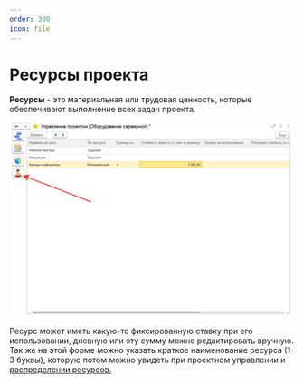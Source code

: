 ```yaml
---
order: 300
icon: file
---
```


# Ресурсы проекта

**Ресурсы** - это материальная или трудовая ценность, которые обеспечивают выполнение всех задач проекта.

![01_РесурсыПроекта](static/01_РесурсыПроекта.png)

Ресурс может иметь какую-то фиксированную ставку при его использовании, дневную или эту сумму можно редактировать вручную.
Так же на этой форме можно указать краткое наименование ресурса (1-3 буквы), которую потом можно увидеть при проектном управлении и [распределении ресурсов.](https://softonit.ru/FAQ/courses/?COURSE_ID=1&LESSON_ID=739)